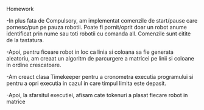 Homework 

-In plus fata de Compulsory, am implementat comenzile de start/pause care pornesc/pun pe pauza robotii. Poate fi pornit/oprit doar un robot anume identificat prin nume sau toti robotii cu comanda all. Comenzile sunt citite de la tastatura.

-Apoi, pentru ficeare robot in loc ca linia si coloana sa fie generata aleatoriu, am creaat un algoritm de parcurgere a matricei pe linii si coloane in ordine crescatoare.

-Am creact clasa Timekeeper pentru a cronometra executia programului si pentru a opri executia in cazul in care timpul limita este depasit.

-Apoi, la sfarsitul executiei, afisam cate tokenuri a plasat fiecare robot in matrice